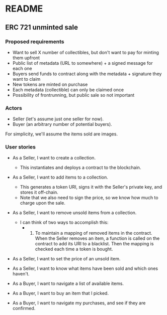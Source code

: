 # README

## ERC 721 unminted sale

### Proposed requirements

- Want to sell X number of collectibles, but don't want to pay for minting them upfront
- Public list of metadata (URL to somewhere) + a signed message for each one
- Buyers send funds to contract along with the metadata + signature they want to claim
- New tokens are minted on purchase
- Each metadata (collectible) can only be claimed once
- Possibility of frontrunning, but public sale so not important

### Actors

- Seller (let's assume just one seller for now).
- Buyer (an arbitrary number of potential buyers).

For simplicity, we'll assume the items sold are images.

### User stories

- As a Seller, I want to create a collection.
  - This instantiates and deploys a contract to the blockchain.
- As a Seller, I want to add items to a collection.
  - This generates a token URI, signs it with the Seller's private key, and stores it off-chain.
  - Note that we also need to sign the price, so we know how much to charge upon the sale.
- As a Seller, I want to remove unsold items from a collection.
  - I can think of two ways to accomplish this:
    - 1. To maintain a mapping of removed items in the contract. When the Seller removes an item, a function is called on the contract to add its URI to a blacklist. Then the mapping is checked each time a token is bought.
- As a Seller, I want to set the price of an unsold item.
- As a Seller, I want to know what items have been sold and which ones haven't.

- As a Buyer, I want to navigate a list of available items.
- As a Buyer, I want to buy an item that I picked.
- As a Buyer, I want to navigate my purchases, and see if they are confirmed.

